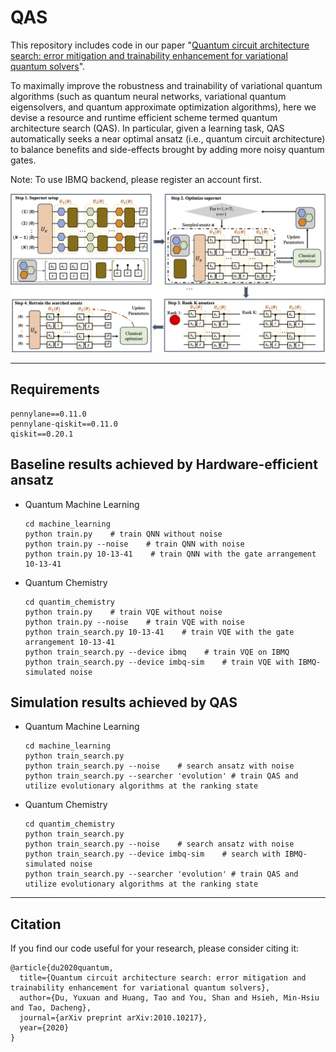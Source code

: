 # QAS
This repository includes code in our paper "[Quantum circuit architecture search: error mitigation and trainability enhancement for variational quantum solvers](https://arxiv.org/abs/2010.10217)".

To maximally improve the robustness and trainability of variational quantum algorithms (such as quantum neural networks, variational quantum eigensolvers, and quantum approximate optimization algorithms), here we devise a resource and runtime efficient scheme termed quantum architecture search  (QAS). In particular, given a learning task, QAS automatically seeks a near optimal ansatz (i.e., quantum circuit architecture) to balance benefits and side-effects brought by adding more noisy quantum gates.

Note: To use IBMQ backend, please register an account first.

![](assests/paradigm.png)

---

## Requirements
```
pennylane==0.11.0
pennylane-qiskit==0.11.0
qiskit==0.20.1
```

## Baseline results achieved by Hardware-efficient ansatz
* Quantum Machine Learning
  ```shell
  cd machine_learning
  python train.py    # train QNN without noise
  python train.py --noise    # train QNN with noise
  python train.py 10-13-41    # train QNN with the gate arrangement 10-13-41

  ```

* Quantum Chemistry
  ```shell
  cd quantim_chemistry
  python train.py    # train VQE without noise
  python train.py --noise    # train VQE with noise
  python train_search.py 10-13-41    # train VQE with the gate arrangement 10-13-41
  python train_search.py --device ibmq    # train VQE on IBMQ
  python train_search.py --device imbq-sim    # train VQE with IBMQ-simulated noise
  ```

## Simulation results achieved by QAS
* Quantum Machine Learning
  ```shell
  cd machine_learning
  python train_search.py
  python train_search.py --noise    # search ansatz with noise
  python train_search.py --searcher 'evolution' # train QAS and utilize evolutionary algorithms at the ranking state 
  ```
* Quantum Chemistry
  ```shell
  cd quantim_chemistry
  python train_search.py
  python train_search.py --noise    # search ansatz with noise
  python train_search.py --device imbq-sim    # search with IBMQ-simulated noise
  python train_search.py --searcher 'evolution' # train QAS and utilize evolutionary algorithms at the ranking state 
  ```

---

## Citation
If you find our code useful for your research, please consider citing it:
```
@article{du2020quantum,
  title={Quantum circuit architecture search: error mitigation and trainability enhancement for variational quantum solvers},
  author={Du, Yuxuan and Huang, Tao and You, Shan and Hsieh, Min-Hsiu and Tao, Dacheng},
  journal={arXiv preprint arXiv:2010.10217},
  year={2020}
}
```
